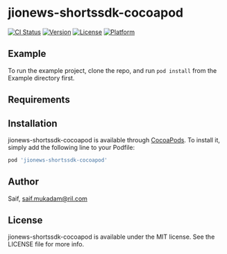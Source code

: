 # jionews-shortssdk-cocoapod

[![CI Status](https://img.shields.io/travis/Saif/jionews-shortssdk-cocoapod.svg?style=flat)](https://travis-ci.org/Saif/jionews-shortssdk-cocoapod)
[![Version](https://img.shields.io/cocoapods/v/jionews-shortssdk-cocoapod.svg?style=flat)](https://cocoapods.org/pods/jionews-shortssdk-cocoapod)
[![License](https://img.shields.io/cocoapods/l/jionews-shortssdk-cocoapod.svg?style=flat)](https://cocoapods.org/pods/jionews-shortssdk-cocoapod)
[![Platform](https://img.shields.io/cocoapods/p/jionews-shortssdk-cocoapod.svg?style=flat)](https://cocoapods.org/pods/jionews-shortssdk-cocoapod)

## Example

To run the example project, clone the repo, and run `pod install` from the Example directory first.

## Requirements

## Installation

jionews-shortssdk-cocoapod is available through [CocoaPods](https://cocoapods.org). To install
it, simply add the following line to your Podfile:

```ruby
pod 'jionews-shortssdk-cocoapod'
```

## Author

Saif, saif.mukadam@ril.com

## License

jionews-shortssdk-cocoapod is available under the MIT license. See the LICENSE file for more info.
